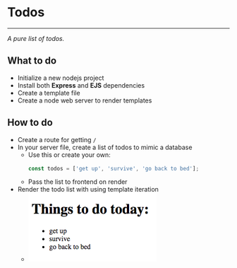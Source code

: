 # Todos

---

*A pure list of todos.*

## What to do

- Initialize a new nodejs project
- Install both **Express** and **EJS** dependencies
- Create a template file
- Create a node web server to render templates

## How to do

- Create a route for getting `/`
- In your server file, create a list of todos to mimic a database
  - Use this or create your own:
    ```javascript
    const todos = ['get up', 'survive', 'go back to bed'];
    ```
  - Pass the list to frontend on render
- Render the todo list with using template iteration
  - ![media](../assets/todos.png)
